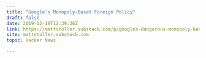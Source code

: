 ```yaml
---
title: "Google's Monopoly-Based Foreign Policy"
draft: false
date: 2019-12-18T12:39:26Z
link: https://mattstoller.substack.com/p/googles-dangerous-monopoly-based?utm_medium=RSS&utm_source=hune
site: mattstoller.substack.com
topic: Hacker News  

---
```

